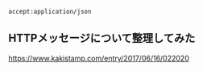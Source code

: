 ```
accept:application/json
```


## HTTPメッセージについて整理してみた
<https://www.kakistamp.com/entry/2017/06/16/022020>


